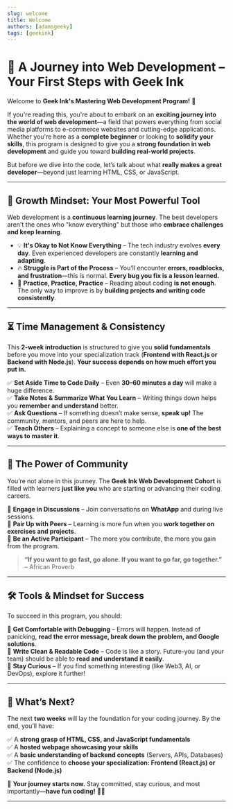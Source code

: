 ```yaml
---
slug: welcome
title: Welcome
authors: [adamsgeeky]
tags: [geekink]
---
```


# 🚀 **A Journey into Web Development – Your First Steps with Geek Ink**  

Welcome to **Geek Ink's Mastering Web Development Program!** 🎉  

If you're reading this, you're about to embark on an **exciting journey into the world of web development**—a field that powers everything from social media platforms to e-commerce websites and cutting-edge applications. Whether you're here as a **complete beginner** or looking to **solidify your skills**, this program is designed to give you a **strong foundation in web development** and guide you toward **building real-world projects**.  

But before we dive into the code, let’s talk about what **really makes a great developer**—beyond just learning HTML, CSS, or JavaScript.  

---

## **🌱 Growth Mindset: Your Most Powerful Tool**  

Web development is a **continuous learning journey**. The best developers aren't the ones who "know everything" but those who **embrace challenges and keep learning**.  

- 💡 **It's Okay to Not Know Everything** – The tech industry evolves **every day**. Even experienced developers are constantly **learning and adapting**.  
- 🔥 **Struggle is Part of the Process** – You’ll encounter **errors, roadblocks, and frustration**—this is normal. **Every bug you fix is a lesson learned.**  
- 🎯 **Practice, Practice, Practice** – Reading about coding **is not enough**. The only way to improve is by **building projects and writing code consistently**.  

---

## **⏳ Time Management & Consistency**  

This **2-week introduction** is structured to give you **solid fundamentals** before you move into your specialization track (**Frontend with React.js or Backend with Node.js**). **Your success depends on how much effort you put in.**  

✅ **Set Aside Time to Code Daily** – Even **30–60 minutes a day** will make a huge difference.  
✅ **Take Notes & Summarize What You Learn** – Writing things down helps you **remember and understand** better.  
✅ **Ask Questions** – If something doesn’t make sense, **speak up!** The community, mentors, and peers are here to help.  
✅ **Teach Others** – Explaining a concept to someone else is **one of the best ways to master it**.  

---

## **👥 The Power of Community**  

You’re not alone in this journey. The **Geek Ink Web Development Cohort** is filled with learners **just like you** who are starting or advancing their coding careers.  

💬 **Engage in Discussions** – Join conversations on **WhatApp** and during live sessions.  
🤝 **Pair Up with Peers** – Learning is more fun when you **work together on exercises and projects**.  
🚀 **Be an Active Participant** – The more you contribute, the more you gain from the program.  

> **“If you want to go fast, go alone. If you want to go far, go together.”** – African Proverb  

---

## **🛠 Tools & Mindset for Success**  

To succeed in this program, you should:  

🔹 **Get Comfortable with Debugging** – Errors will happen. Instead of panicking, **read the error message, break down the problem, and Google solutions**.  
🔹 **Write Clean & Readable Code** – Code is like a story. Future-you (and your team) should be able to **read and understand it easily**.  
🔹 **Stay Curious** – If you find something interesting (like Web3, AI, or DevOps), explore it further!  

---

## **🎯 What’s Next?**  

The next **two weeks** will lay the foundation for your coding journey. By the end, you’ll have:  

✅ A **strong grasp of HTML, CSS, and JavaScript fundamentals**  
✅ A **hosted webpage showcasing your skills**  
✅ A **basic understanding of backend concepts** (Servers, APIs, Databases)  
✅ The confidence to **choose your specialization: Frontend (React.js) or Backend (Node.js)**  

🌟 **Your journey starts now.** Stay committed, stay curious, and most importantly—**have fun coding!** 🚀🔥  

---
